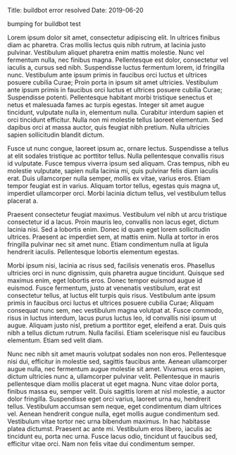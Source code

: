 Title: buildbot error resolved
Date: 2019-06-20

bumping for buildbot test

Lorem ipsum dolor sit amet, consectetur adipiscing elit. In ultrices finibus diam ac pharetra. Cras mollis lectus quis nibh rutrum, at lacinia justo pulvinar. Vestibulum aliquet pharetra enim mattis molestie. Nunc vel fermentum nulla, nec finibus magna. Pellentesque est dolor, consectetur vel iaculis a, cursus sed nibh. Suspendisse luctus fermentum lorem, id fringilla nunc. Vestibulum ante ipsum primis in faucibus orci luctus et ultrices posuere cubilia Curae; Proin porta in ipsum sit amet ultricies. Vestibulum ante ipsum primis in faucibus orci luctus et ultrices posuere cubilia Curae; Suspendisse potenti. Pellentesque habitant morbi tristique senectus et netus et malesuada fames ac turpis egestas. Integer sit amet augue tincidunt, vulputate nulla in, elementum nulla. Curabitur interdum sapien et orci tincidunt efficitur. Nulla non mi molestie tellus laoreet elementum. Sed dapibus orci at massa auctor, quis feugiat nibh pretium. Nulla ultricies sapien sollicitudin blandit dictum.

Fusce ut nunc congue, laoreet ipsum ac, ornare lectus. Suspendisse a tellus at elit sodales tristique ac porttitor tellus. Nulla pellentesque convallis risus id vulputate. Fusce tempus viverra ipsum sed aliquam. Cras tempus, nibh eu molestie vulputate, sapien nulla lacinia mi, quis pulvinar felis diam iaculis erat. Duis ullamcorper nulla semper, mollis ex vitae, varius eros. Etiam tempor feugiat est in varius. Aliquam tortor tellus, egestas quis magna ut, imperdiet ullamcorper orci. Morbi lacinia dictum tellus, vel vestibulum tellus placerat a.

Praesent consectetur feugiat maximus. Vestibulum vel nibh ut arcu tristique consectetur id a lacus. Proin mauris leo, convallis non lacus eget, dictum lacinia nisi. Sed a lobortis enim. Donec id quam eget lorem sollicitudin ultrices. Praesent ac imperdiet sem, at mattis enim. Nulla at tortor in eros fringilla pulvinar nec sit amet nunc. Etiam condimentum nulla at ligula hendrerit iaculis. Pellentesque lobortis elementum egestas.

Morbi ipsum nisi, lacinia ac risus sed, facilisis venenatis eros. Phasellus ultricies orci in nunc dignissim, quis pharetra augue tincidunt. Quisque sed maximus enim, eget lobortis eros. Donec tempor euismod augue id euismod. Fusce fermentum, justo at venenatis vestibulum, erat est consectetur tellus, at luctus elit turpis quis risus. Vestibulum ante ipsum primis in faucibus orci luctus et ultrices posuere cubilia Curae; Aliquam consequat nunc sem, nec vestibulum magna volutpat at. Fusce commodo, risus in luctus interdum, lacus purus luctus leo, id convallis nisi ipsum ut augue. Aliquam justo nisl, pretium a porttitor eget, eleifend a erat. Duis quis nibh a tellus dictum rutrum. Nulla facilisi. Etiam scelerisque nisl eu faucibus elementum. Etiam sed velit diam.

Nunc nec nibh sit amet mauris volutpat sodales non non eros. Pellentesque nisi dui, efficitur in molestie sed, sagittis faucibus ante. Aenean ullamcorper augue nulla, nec fermentum augue molestie sit amet. Vivamus eros sapien, dictum ultricies nunc a, ullamcorper pulvinar velit. Pellentesque in mauris pellentesque diam mollis placerat ut eget magna. Nunc vitae dolor porta, finibus massa eu, semper velit. Duis sagittis lorem at nisl molestie, a auctor dolor fringilla. Suspendisse eget orci varius, laoreet urna eu, hendrerit tellus. Vestibulum accumsan sem neque, eget condimentum diam ultrices vel. Aenean hendrerit congue nulla, eget mollis augue condimentum sed. Vestibulum vitae tortor nec urna bibendum maximus. In hac habitasse platea dictumst. Praesent ac ante mi. Vestibulum eros libero, iaculis ac tincidunt eu, porta nec urna. Fusce lacus odio, tincidunt ut faucibus sed, efficitur vitae orci. Nam non felis vitae dui condimentum semper. 

